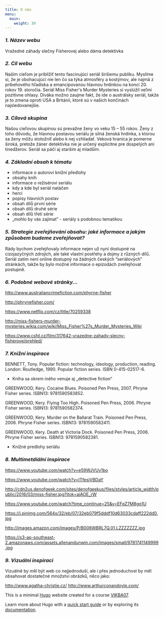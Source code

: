 ```yaml
---
title: O nás
menu:
  main:
    weight: 30
---
```



### ***1. Název webu***

Vražedné záhady slečny Fisherovej alebo dáma detektívka


### ***2. Cíl webu***

Naším cieľom je priblížiť tento fascinujúci seriál širšiemu publiku. Myslíme si, že je obohacujúci nie len čo sa týka atmosféry a kostýmov, ale najmä z príbehového hľadiska a emancipovanou hlavnou hrdinkou na konci 20. rokov 19. storočia. Seriál Miss Fisher's Murder Mysteries si vyslúžil veľmi pozitívne ohlasy. Diváka možno zaujme fakt, že ide o austrálsky seriál, takže je to zmena oproti USA a Británii, ktoré sú v našich končinách najsledovanejšie.


### ***3. Cílová skupina***

Našou cieľovou skupinou sú prevažne ženy vo veku 15 – 55 rokov. 
Ženy z toho dôvodu, že hlavnou postavou seriálu je silná ženská hrdinka, s ktorou sa ženy môžu stotožniť alebo k nej vzhliadať. 
Veková hranica je pomerne široká, pretože žáner detektívka nie je určený explicitne pre dospelých ani tínedžerov. Seriál sa páči aj starším aj mladším.


### ***4. Základní obsah k tématu***

- informace o autorovi knižní předlohy
- obsahy knih
- informace o režisérovi seriálu
- kdy a kde byl seriál natáčen
- herci
- popisy hlavních postav
- obsah dílů první série
- obsah dílů druhé série
- obsah dílů třetí série
- „mohlo by vás zajímat” - seriály s podobnou tematikou


### ***5. Strategie zveřejňování obsahu: jaké informace a jakým způsobem budeme zveřejňovat?***

Rády bychom zveřejňovaly informace nejen už nyní dostupné na cizojazyčných zdrojích, ale také vlastní postřehy a dojmy z různých dílů. Seriál zatím není online dostupný na žádných českých “seriálových” stránkách, takže by bylo možné informace o epizodách zveřejňovat postupně.


### ***6. Podobné webové stránky...***

http://www.australiancrimefiction.com/phyrne-fisher

http://phrynefisher.com/

https://www.netflix.com/cz/title/70259338

http://miss-fishers-murder-mysteries.wikia.com/wiki/Miss_Fisher%27s_Murder_Mysteries_Wiki

https://www.csfd.cz/film/317642-vrazedne-zahady-slecny-fisherove/prehled/


### ***7. Knižní inspirace***

BENNETT, Tony. Popular fiction: technology, ideology, production, reading. London: Routledge, 1990. Popular fiction series. ISBN 
0-415-02517-6.

- Kniha sa okrem iného venuje aj „detective fiction“

GREENWOOD, Kery. Cocaine Blues. Poisoned Pen Press, 2007. Phryne Fisher series. ISBN13: 9781590583852.

GREENWOOD, Kery. Flying Too High. Poisoned Pen Press, 2006. Phryne Fisher series. ISBN13: 9781590582374.

GREENWOOD, Kery. Murder on the Ballarat Train. Poisoned Pen Press, 2006. Phryne Fisher series. ISBN13: 9781590582411.

GREENWOOD, Kery. Death at Victoria Dock. Poisoned Pen Press, 2006. Phryne Fisher series. ISBN13: 9781590582381.

- Knižné predlohy seriálu


### ***8. Multimetdiální inspirace***

https://www.youtube.com/watch?v=e59WJVUv1bo

https://www.youtube.com/watch?v=ITfesjVBDaY

http://cdn2us.denofgeek.com/sites/denofgeekus/files/styles/article_width/public/2016/03/miss-fisher.jpg?itok=ajAOE_rW 

https://www.youtube.com/watch?time_continue=25&v=EFqZ7M8gq1U 

https://i.pinimg.com/564x/32/eb/07/32eb079f5dddf10d63033cdaff222dd0.jpg 

http://images.amazon.com/images/P/B006WBRL7Q.01.LZZZZZZZ.jpg 

https://s3-ap-southeast-2.amazonaws.com/assets.allenandunwin.com/images/small/9781741149999.jpg 


### ***9. Vizuální inspiraci***
Vizuálně by měl být web co nejjednoduší, ale i přes jednoduchost by měl obsahovat dostatečné množství obrázků, něco jako: 

http://www.agatha-christie.cz/ http://www.arthurconandoyle.com/ 

<div class="fb-like" data-href="https://barbies.github.io/hugo-start/" data-layout="standard" data-action="like" data-size="small" data-show-faces="true" data-share="true"></div>

This is a minimal [Hugo][] website created for a course [VIKBA07][].

Learn more about Hugo with a [quick start guide][qs] or by exploring its [documentation][hugoDocs].

[Hugo]: https://gohugo.io
[VIKBA07]: https://is.muni.cz/predmet/phil/VIKBA07
[hugoDocs]: https://gohugo.io/documentation/
[qs]: https://gohugo.io/getting-started/quick-start/
